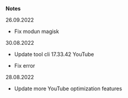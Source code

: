 **Notes**

26.09.2022

+ Fix modun magisk

30.08.2022

+ Update tool cli 17.33.42 YouTube

+ Fix error

28.08.2022

+ Update more YouTube optimization features 
